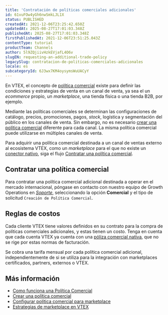 ```yaml
---
title: 'Contratación de políticas comerciales adicionales'
id: 61vuFOw4yGh6nwSmkLJL1X
status: PUBLISHED
createdAt: 2021-12-06T23:25:42.650Z
updatedAt: 2025-08-27T17:01:03.348Z
publishedAt: 2025-08-27T17:01:03.348Z
firstPublishedAt: 2021-12-06T23:51:25.043Z
contentType: tutorial
productTeam: Channels
author: 5l9ZQjiivHzkEVjafL4O6v
slugEN: requesting-an-additional-trade-policy
legacySlug: contratacion-de-politicas-comerciales-adicionales
locale: es
subcategoryId: 6J3wx7KM4oysymsWuUACyY
---
```


En VTEX, el concepto de [política comercial](/es/tutorial/como-funciona-uma-politica-comercial--6Xef8PZiFm40kg2STrMkMV) existe para definir las condiciones y estrategias de venta en un canal de venta, ya sea el un _ecommerce_ propio, un _marketplace_, una tienda física o una tienda B2B, por ejemplo.

Mediante las políticas comerciales se determinan las configuraciones de catálogo, precios, promociones, pagos, _stock_, logística y segmentación del público en los canales de venta. Sin embargo, no es necesario [crear una política comercial](/es/tutorial/criar-uma-politica-comercial--563tbcL0TYKEKeOY4IAgAE) diferente para cada canal. La misma política comercial puede utilizarse en múltiples canales de venta.

Para adquirir una política comercial destinada a un canal de ventas externo al ecosistema VTEX, como un _marketplace_ para el que no existe un [conector nativo](/es/tutorial/estrategias-de-marketplace-na-vtex--tutorials_402#integrado-con-un-conector-nativo-vtex), siga el flujo [Contratar una política comercial](#contratar-una-politica-comercial).

## Contratar una política comercial

Para contratar una política comercial adicional destinada a operar en el mercado internacional, póngase en contacto con nuestro equipo de Growth Operations en *[Soporte](https://help.vtex.com/es/support)*, seleccionando la opción **Comercial** y el tipo de solicitud `Creación de Política Comercial`.

## Reglas de costos

Cada cliente VTEX tiene valores definidos en su contrato para la compra de políticas comerciales adicionales, y estas tienen un costo. Tenga en cuenta que cada cuenta VTEX ya cuenta con una [póliza comercial nativa](/es/tutorial/como-funciona-uma-politica-comercial--6Xef8PZiFm40kg2STrMkMV?&amp;utm_source=autocomplete), que no se rige por estas normas de facturación.

Se cobra una tarifa mensual por cada política comercial adicional, independientemente de si se utiliza para la integración con marketplaces certificados, partners, externos o VTEX. 

## Más información

- [Como funciona una Política Comercial](/es/tutorial/como-funciona-uma-politica-comercial--6Xef8PZiFm40kg2STrMkMV)
- [Crear una política comercial](/es/tutorial/criar-uma-politica-comercial--563tbcL0TYKEKeOY4IAgAE)
- [Configurar política comercial para marketplace](/es/tutorial/configurando-a-politica-comercial-para-marketplace--tutorials_404)
- [Estrategias de marketplace en VTEX](/es/tutorial/estrategias-de-marketplace-na-vtex--tutorials_402)
